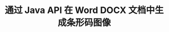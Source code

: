 ---
############################# Static ############################
layout: "auto-gen-gist"
draft: false
path: "zh/assembly/java/barcode/docx/"
otherformats: DOC DOCM DOT DOTX DOTM RTF ODT OTT 

############################# Head ############################
head_title: "通过 Java 在文字处理文档中创建和编辑条码"
head_description: "GroupDocs.Assembly java API 使程序员能够在 Word（DOC、DOCX、DOCM、DOT、DOTX、RTF 和 ODT）文档中创建、添加和编辑条形码图像。"

############################# Header ############################
title: "通过 Java API 在 Word DOCX 文档中生成条形码图像"
description: "GroupDocs.Assembly java API 使软件开发人员可以轻松地在 Java 应用程序中的 Word DOCX 文档中动态创建和修改条形码图像。"

######################### Download Button #######################
button:
    enable: true

############################# About ############################
about:
    enable: true
    title: "如何在文字处理文档中创建和编辑条码？"
    content: |
     条码越来越流行，如今无处不在。它于 1970 年代中期开始出现在杂货店，今天可以在书籍、门票、追踪药物的医院、汽车配件商店等中找到。该网页将解释如何在 Java 应用程序内的不同类型文档和电子邮件中动态创建和添加条形码图像。 GroupDocs.Assembly for Java 是一个非常有用的 API，可帮助软件开发人员创建强大的文档自动化和报告应用程序。它支持处理许多流行的文档格式，例如 PDF、HTML、XPS、Microsoft Office Word、Excel 工作表、PowerPoint 演示文稿、Outlook 电子邮件等等。 Java API 使得在文档和电子邮件消息中创建和插入条形码图像变得很容易，只需几行代码。它还支持修改条码图像属性，例如缩放条码图像、更改前后颜色、更改条码图像分辨率、条码文本位置、更改字体等。

############################# content ############################
steps:
    enable: true
    block:
    - title_left: "DOCX 文档中的条码图像生成"
      content_left: |
       以下 java 代码示例显示了在 Microsoft Word DOCX 文档中动态创建和插入条形码图像。 开发人员只需使用几行 Java 代码即可完成任务。

      title_right: "通过 Java 在 DOCX 文件中添加条形码"
      content_right: |
       * 创建 [DocumentAssembler](https://apireference.groupdocs.com/assembly/java/com.groupdocs.assembly/DocumentAssembler) 的实例
       * 创建示例数据源对象
       * 调用 [AssembleDocument](https://apireference.groupdocs.com/assembly/java/com.groupdocs.assembly/DocumentAssembler#assembleDocument-java.io.InputStream-java.io.OutputStream-com.groupdocs.assembly.DataSourceInfo...-) 具有以下参数的方法
           * 从流中读取模板文档。
           * Stream 写入生成的文档。
           *文档加载和保存选项。
           * 详细信息 有关要使用的数据源对象的信息。

     
      gisthash: "eaf50ed48706b66730933fc4b57cdd87"
      gistfile: "barcodes_creation_in_word_documents.java"

    - title_left: "系统要求"
      content_left: |
        所有主要平台和操作系统都支持 GroupDocs.Assembly Java API。 它可以生成 Microsoft Word、Excel、PowerPoint、Outlook、OpenOffice 和 50 多种其他格式的文档。 如需完整的系统要求指南，请访问 [系统要求](https://docs.groupdocs.com/assembly/java/system-requirements/) 在执行以下代码之前，请确保您已安装以下先决条件 系统：
         * 操作系统：Microsoft Windows、Linux、MacOS
         * Java 版本支持：J2SE 7.0 (1.7)、J2SE 8.0 (1.8) 或以上
         * 从 [Maven](https://mvnrepository.com/artifact/com.groupdocs/groupdocs-assembly/) 获取最新版本的 GroupDocs.Assembly Java API
        
      title_right: "为什么使用 GroupDocs.Assembly"
      content_right: |
        * 从模板创建自定义文档。
        * 动态附加电子邮件附件。
        * 创建和自动化文档不需要额外的软件。
        * 根据数据源生成输出文档。
        * 在报表中动态插入文档内容
        * 在电子表格组装期间应用公式。
        * 支持多种数据格式
        * 顺序数据操作支持。

demos:
    enable: true


more_formats:
    enable: true


back_to_top:
    enable: true
---